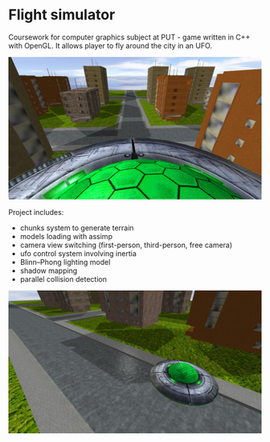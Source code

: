 # Flight simulator

Coursework for computer graphics subject at PUT - game written in C++ with OpenGL. It allows player to fly around the city in an UFO.

![](res/screenshots/first-person.jpg)

Project includes:
- chunks system to generate terrain
- models loading with assimp
- camera view switching (first-person, third-person, free camera)
- ufo control system involving inertia
- Blinn–Phong lighting model
- shadow mapping
- parallel collision detection

![](res/screenshots/free-camera.jpg)